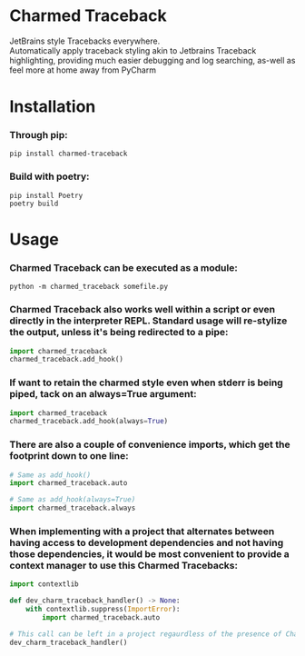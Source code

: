 # Charmed Traceback
JetBrains style Tracebacks everywhere.<br>
Automatically apply traceback styling akin to Jetbrains Traceback highlighting, providing much easier debugging and log searching, as-well as feel more at home away from PyCharm


# Installation
### Through pip:<br>
`pip install charmed-traceback`
### Build with poetry:<br>
`pip install Poetry`<br>
`poetry build`

# Usage
### Charmed Traceback can be executed as a module:
`python -m charmed_traceback somefile.py`
### Charmed Traceback also works well within a script or even directly in the interpreter REPL. Standard usage will re-stylize the output, unless it's being redirected to a pipe:
```python
import charmed_traceback
charmed_traceback.add_hook()
```
### If want to retain the charmed style even when stderr is being piped, tack on an always=True argument:
```python
import charmed_traceback
charmed_traceback.add_hook(always=True)
```
### There are also a couple of convenience imports, which get the footprint down to one line:
```python
# Same as add_hook()
import charmed_traceback.auto

# Same as add_hook(always=True)
import charmed_traceback.always
```
### When implementing with a project that alternates between having access to development dependencies and not having those dependencies, it would be most convenient to provide a context manager to use this Charmed Tracebacks:
```python
import contextlib

def dev_charm_traceback_handler() -> None:
    with contextlib.suppress(ImportError):
        import charmed_traceback.auto

# This call can be left in a project regaurdless of the presence of Charmed Traceback package.
dev_charm_traceback_handler()
```